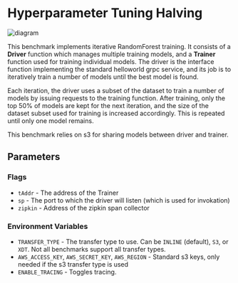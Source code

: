 # Hyperparameter Tuning Halving
![diagram](diagram.png)

This benchmark implements iterative RandomForest training. It consists of a **Driver** function
which manages multiple training models, and a **Trainer** function used for training individual
models. The driver is the interface function implementing the standard helloworld grpc service, and
its job is to iteratively train a number of models until the best model is found.

Each iteration, the driver uses a subset of the dataset to train a number of models by issuing
requests to the training function. After training, only the top 50% of models are kept for the next
iteration, and the size of the dataset subset used for training is increased 
accordingly. This is
repeated until only one model remains.

This benchmark relies on s3 for sharing models between driver and trainer.

## Parameters

### Flags

- `tAddr` - The address of the Trainer
- `sp` - The port to which the driver will listen (which is used for invokation)
- `zipkin` - Address of the zipkin span collector

### Environment Variables

- `TRANSFER_TYPE` - The transfer type to use. Can be `INLINE` (default), `S3`, or `XDT`. Not
all benchmarks support all transfer types.
- `AWS_ACCESS_KEY`, `AWS_SECRET_KEY`, `AWS_REGION` - Standard s3 keys, only needed if the s3
transfer type is used
- `ENABLE_TRACING` - Toggles tracing.